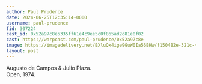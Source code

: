 ```yaml
---
author: Paul Prudence
date: 2024-06-25T12:35:14+0000
username: paul-prudence
fid: 307224
cast_id: 0x52a97c8e5335ff61e4c9ee5c0f865ad2c81e0f02
cast: https://warpcast.com/paul-prudence/0x52a97c8e
image: https://imagedelivery.net/BXluQx4ige9GuW0Ia56BHw/f150482e-321c-461c-5a98-c0e4d8ec0300/original
layout: post
---
```

Augusto de Campos & Julio Plaza.   
Open, 1974.  

<img src='https://imagedelivery.net/BXluQx4ige9GuW0Ia56BHw/f150482e-321c-461c-5a98-c0e4d8ec0300/original' alt='' referrerpolicy='no-referrer'/>